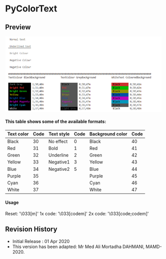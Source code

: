 # PyColorText

## Preview

![alt iviny](https://github.com/MortadhaDAHMANI/PyColorText/raw/master/execColor.png)


#### This table shows some of the available formats:

Text color |	Code |	Text style |	Code |	Background color |	Code|
-------------|-------------|------------|------------|------------|------------|
Black |	30 |	No effect |	0 |	Black |	40|
Red |	31 |	Bold |	1 |	Red |	41|
Green |	32 |	Underline |	2 |	Green |	42|
Yellow |	33 |	Negative1 |	3 |	Yellow |	43|
Blue |	34 |	Negative2 |	5 |	Blue |	44|
Purple |	35 |	|	|	Purple |	45|
Cyan |	36 |	|	|	Cyan |	46|
White |	37 |	|	|	White |	47|

#### Usage
Reset: '\033[m]'
1x code: '\033[codem]'
2x code: '\033[code;codem]'

## Revision History
* Initial Release : 01 Apr 2020
* This version has been adapted: Mr Med Ali Mortadha DAHMANI, MAMD-2020.
